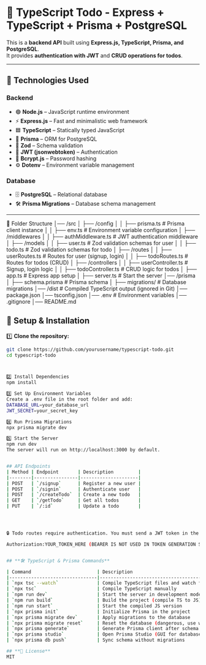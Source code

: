 # 📌 TypeScript Todo - Express + TypeScript + Prisma + PostgreSQL  

This is a **backend API** built using **Express.js, TypeScript, Prisma, and PostgreSQL**.  
It provides **authentication with JWT** and **CRUD operations for todos**.  

---

## 🚀 Technologies Used  

### **Backend**  
- 🟢 **Node.js** – JavaScript runtime environment  
- ⚡ **Express.js** – Fast and minimalistic web framework  
- 🟦 **TypeScript** – Statically typed JavaScript  
- 🔵 **Prisma** – ORM for PostgreSQL  
- 📜 **Zod** – Schema validation  
- 🔐 **JWT (jsonwebtoken)** – Authentication  
- 🔑 **Bcrypt.js** – Password hashing  
- ⚙ **Dotenv** – Environment variable management  

### **Database**  
- 🗄 **PostgreSQL** – Relational database  
- 🛠 **Prisma Migrations** – Database schema management  

---


📂 Folder Structure
│── /src
│   ├── /config
│   │   ├── prisma.ts       # Prisma client instance
│   │   ├── env.ts          # Environment variable configuration
│   ├── /middlewares
│   │   ├── authMiddleware.ts # JWT authentication middleware
│   ├── /models
│   │   ├── user.ts         # Zod validation schemas for user
│   │   ├── todo.ts         # Zod validation schemas for todo
│   ├── /routes
│   │   ├── userRoutes.ts   # Routes for user (signup, login)
│   │   ├── todoRoutes.ts   # Routes for todos (CRUD)
│   ├── /controllers
│   │   ├── userController.ts # Signup, login logic
│   │   ├── todoController.ts # CRUD logic for todos
│   ├── app.ts              # Express app setup
│   ├── server.ts           # Start the server
│── /prisma
│   ├── schema.prisma       # Prisma schema
│   ├── migrations/         # Database migrations
│── /dist                   # Compiled TypeScript output (ignored in Git)
│── package.json
│── tsconfig.json
│── .env                    # Environment variables
│── .gitignore
│── README.md


## 🔧 **Setup & Installation**  

1️⃣ **Clone the repository:**  
```bash
git clone https://github.com/yourusername/typescript-todo.git
cd typescript-todo



2️⃣ Install Dependencies
npm install

3️⃣ Set Up Environment Variables
Create a .env file in the root folder and add:
DATABASE_URL=your_database_url
JWT_SECRET=your_secret_key

4️⃣ Run Prisma Migrations
npx prisma migrate dev

5️⃣ Start the Server
npm run dev
The server will run on http://localhost:3000 by default.


## API Endpoints
| Method | Endpoint       | Description         |
|--------|----------------|---------------------|
| POST   | `/signup`      | Register a new user |
| POST   | `/signin`      | Authenticate user   |
| POST   | `/createTodo`  | Create a new todo   |
| GET    | `/getTodo`     | Get all todos       |
| PUT    | `/:id`         | Update a todo       |




🔒 Todo routes require authentication. You must send a JWT token in the headers:

Authorization:YOUR_TOKEN_HERE (BEARER IS NOT USED IN TOKEN GENERATION SO ONLY TOKEN)


## **🛠 TypeScript & Prisma Commands**  

| Command                        | Description                                      |
|--------------------------------|--------------------------------------------------|
| `npx tsc --watch`              | Compile TypeScript files and watch for changes  |
| `npx tsc`                      | Compile TypeScript manually                     |
| `npm run dev`                  | Start the server in development mode            |
| `npm run build`                | Build the project (compile TS to JS)            |
| `npm run start`                | Start the compiled JS version                   |
| `npx prisma init`              | Initialize Prisma in the project                |
| `npx prisma migrate dev`       | Apply migrations to the database                |
| `npx prisma migrate reset`     | Reset the database (dangerous, use with caution) |
| `npx prisma generate`          | Generate Prisma client after schema changes     |
| `npx prisma studio`            | Open Prisma Studio (GUI for database)           |
| `npx prisma db push`           | Sync schema without migrations                  |

## **📜 License**  
MIT  

